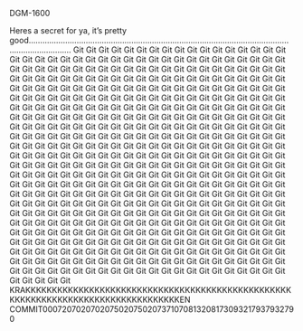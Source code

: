 DGM-1600

Heres a secret for ya, it’s pretty good……………………………………………………………………………………………………………………………  Git Git Git Git Git Git Git Git Git Git Git Git Git Git Git Git Git Git Git Git Git Git Git Git Git Git Git Git Git Git Git Git Git Git Git Git Git Git Git Git Git Git Git Git Git Git Git Git Git Git Git Git Git Git Git Git Git Git Git Git Git Git Git Git Git Git Git Git Git Git Git Git Git Git Git Git Git Git Git Git Git Git Git Git Git Git Git Git Git Git Git Git Git Git Git Git Git Git Git Git Git Git Git Git Git Git Git Git Git Git Git Git Git Git Git Git Git Git Git Git Git Git Git Git Git Git Git Git Git Git Git Git Git Git Git Git Git Git Git Git Git Git Git Git Git Git Git Git Git Git Git Git Git Git Git Git Git Git Git Git Git Git Git Git Git Git Git Git Git Git Git Git Git Git Git Git Git Git Git Git Git Git Git Git Git Git Git Git Git Git Git Git Git Git Git Git Git Git Git Git Git Git Git Git Git Git Git Git Git Git Git Git Git Git Git Git Git Git Git Git Git Git Git Git Git Git Git Git Git Git Git Git Git Git Git Git Git Git Git Git Git Git Git Git Git Git Git Git Git Git Git Git Git Git Git Git Git Git Git Git Git Git Git Git Git Git Git Git Git Git Git Git Git Git Git Git Git Git Git Git Git Git Git Git Git Git Git Git Git Git Git Git Git Git Git Git Git Git Git Git Git Git Git Git Git Git Git Git Git Git Git Git Git Git Git Git Git Git Git Git Git Git Git Git Git Git Git Git Git Git Git Git Git Git Git Git Git Git Git Git Git Git Git Git Git Git Git Git Git Git Git Git Git Git Git Git Git Git Git Git Git Git Git Git Git Git Git Git Git Git Git Git Git Git Git Git Git Git Git Git Git Git Git Git Git Git Git Git Git Git Git Git Git Git Git Git Git Git Git Git Git Git Git Git Git Git Git Git Git Git Git Git Git Git Git Git Git Git Git Git Git Git Git Git Git Git Git Git Git Git Git Git Git Git Git Git Git Git Git Git Git Git Git Git Git Git Git Git Git Git Git Git Git Git Git Git Git Git Git Git Git Git Git Git Git Git Git Git Git Git Git Git Git Git Git Git Git Git Git Git Git Git Git Git Git Git Git Git Git Git Git Git Git Git Git Git Git Git Git Git Git Git Git Git Git Git Git Git Git Git Git Git Git Git Git Git Git Git Git Git Git Git Git Git Git Git Git Git KRAKKKKKKKKKKKKKKKKKKKKKKKKKKKKKKKKKKKKKKKKKKKKKKKKKKKKKKKKKKKKKKKKKKKKKKKKKKKKKKKKKKEN
COMMIT0007207020702075020750207371070813208173093217937932790